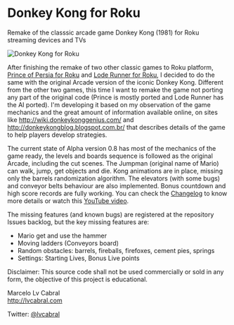 # Donkey Kong for Roku
Remake of the classsic arcade game Donkey Kong (1981) for Roku streaming devices and TVs

![Donkey Kong for Roku](http://lvcabral.com/images/dk/dk_mosaic.png)

After finishing the remake of two other classic games to Roku platform, [Prince of Persia for Roku](https://github.com/lvcabral/Prince-of-Persia-Roku) and [Lode Runner for Roku](https://github.com/lvcabral/Lode-Runner-Roku), I decided to do the same with the original Arcade version of the iconic Donkey Kong. Different from the other two games, this time I want to remake the game not porting any part of the original code (Prince is mostly ported and Lode Runner has the AI ported). I'm developing it based on my observation of the game mechanics and the great amount of information available online, on sites like http://wiki.donkeykonggenius.com/ and http://donkeykongblog.blogspot.com.br/ that describes details of the game to help players develop strategies.

The current state of Alpha version 0.8 has most of the mechanics of the game ready, the levels and boards sequence is followed as the original Arcade, including the cut scenes. The Jumpman (original name of Mario) can walk, jump, get objects and die. Kong animations are in place, missing only the barrels randomization algorithm. The elevators (with some bugs) and conveyor belts behaviour are also implemented. Bonus countdown and high score records are fully working. You can check the [Changelog](https://github.com/lvcabral/Donkey-Kong-Roku/blob/master/CHANGELOG.md) to know more details or watch this [YouTube video](https://www.youtube.com/watch?v=SgieXHGXH9A).

The missing features (and known bugs) are registered at the repository Issues backlog, but the key missing features are:

* Mario get and use the hammer
* Moving ladders (Conveyors board)
* Random obstacles: barrels, fireballs, firefoxes, cement pies, springs
* Settings: Starting Lives, Bonus Live points

Disclaimer: This source code shall not be used commercially or sold in any form, the objective of this project is educational.

Marcelo Lv Cabral<br/>
http://lvcabral.com <br/>

Twitter: [@lvcabral](https://twitter.com/lvcabral)
